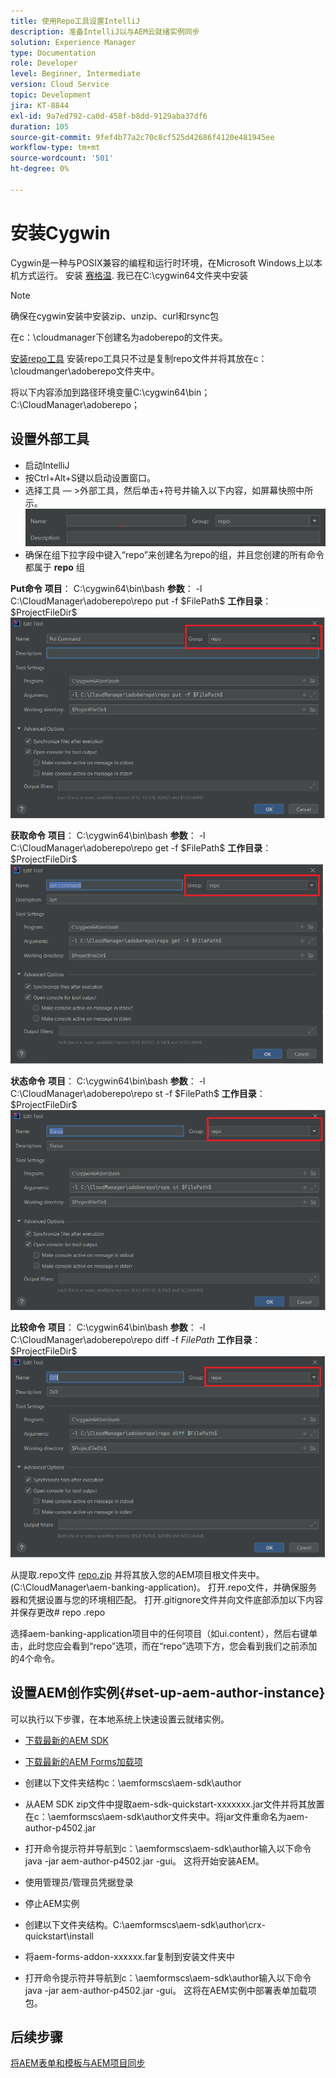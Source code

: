 ```yaml
---
title: 使用Repo工具设置IntelliJ
description: 准备IntelliJ以与AEM云就绪实例同步
solution: Experience Manager
type: Documentation
role: Developer
level: Beginner, Intermediate
version: Cloud Service
topic: Development
jira: KT-8844
exl-id: 9a7ed792-ca0d-458f-b8dd-9129aba37df6
duration: 105
source-git-commit: 9fef4b77a2c70c8cf525d42686f4120e481945ee
workflow-type: tm+mt
source-wordcount: '501'
ht-degree: 0%

---
```


# 安装Cygwin


Cygwin是一种与POSIX兼容的编程和运行时环境，在Microsoft Windows上以本机方式运行。
安装 [赛格温](https://www.cygwin.com/). 我已在C:\cygwin64文件夹中安装
>[!NOTE]
> 确保在cygwin安装中安装zip、unzip、curl和rsync包

在c：\cloudmanager下创建名为adoberepo的文件夹。

[安装repo工具](https://github.com/Adobe-Marketing-Cloud/tools/tree/master/repo) 安装repo工具只不过是复制repo文件并将其放在c：\cloudmanger\adoberepo文件夹中。

将以下内容添加到路径环境变量C:\cygwin64\bin；C:\CloudManager\adoberepo；

## 设置外部工具

* 启动IntelliJ
* 按Ctrl+Alt+S键以启动设置窗口。
* 选择工具 — >外部工具，然后单击+符号并输入以下内容，如屏幕快照中所示。
  ![rep](assets/repo.png)
* 确保在组下拉字段中键入“repo”来创建名为repo的组，并且您创建的所有命令都属于 **repo** 组


**Put命令**
**项目**： C:\cygwin64\bin\bash
**参数**： -l C:\CloudManager\adoberepo\repo put -f \$FilePath\$
**工作目录**： \$ProjectFileDir\$
![put-command](assets/put-command.png)

**获取命令**
**项目**： C:\cygwin64\bin\bash
**参数**： -l C:\CloudManager\adoberepo\repo get -f \$FilePath\$
**工作目录**： \$ProjectFileDir\$
![get-command](assets/get-command.png)

**状态命令**
**项目**： C:\cygwin64\bin\bash
**参数**： -l C:\CloudManager\adoberepo\repo st -f \$FilePath\$
**工作目录**： \$ProjectFileDir\$
![status命令](assets/status-command.png)

**比较命令**
**项目**： C:\cygwin64\bin\bash
**参数**： -l C:\CloudManager\adoberepo\repo diff -f $FilePath$
**工作目录**： \$ProjectFileDir\$
![差异命令](assets/diff-command.png)

从提取.repo文件 [repo.zip](assets/repo.zip) 并将其放入您的AEM项目根文件夹中。 (C:\CloudManager\aem-banking-application)。 打开.repo文件，并确保服务器和凭据设置与您的环境相匹配。
打开.gitignore文件并向文件底部添加以下内容并保存更改\# repo .repo

选择aem-banking-application项目中的任何项目（如ui.content），然后右键单击，此时您应会看到“repo”选项，而在“repo”选项下方，您会看到我们之前添加的4个命令。

## 设置AEM创作实例{#set-up-aem-author-instance}

可以执行以下步骤，在本地系统上快速设置云就绪实例。
* [下载最新的AEM SDK](https://experience.adobe.com/#/downloads/content/software-distribution/en/aemcloud.html)

* [下载最新的AEM Forms加载项](https://experience.adobe.com/#/downloads/content/software-distribution/en/aemcloud.html)

* 创建以下文件夹结构c：\aemformscs\aem-sdk\author

* 从AEM SDK zip文件中提取aem-sdk-quickstart-xxxxxxx.jar文件并将其放置在c：\aemformscs\aem-sdk\author文件夹中。将jar文件重命名为aem-author-p4502.jar

* 打开命令提示符并导航到c：\aemformscs\aem-sdk\author输入以下命令java -jar aem-author-p4502.jar -gui。 这将开始安装AEM。
* 使用管理员/管理员凭据登录
* 停止AEM实例
* 创建以下文件夹结构。C:\aemformscs\aem-sdk\author\crx-quickstart\install
* 将aem-forms-addon-xxxxxx.far复制到安装文件夹中
* 打开命令提示符并导航到c：\aemformscs\aem-sdk\author输入以下命令java -jar aem-author-p4502.jar -gui。 这将在AEM实例中部署表单加载项包。

## 后续步骤

[将AEM表单和模板与AEM项目同步](./deploy-your-first-form.md)
